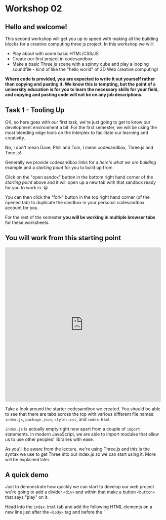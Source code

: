 # Workshop 02
## Hello and welcome!
This second workshop will get you up to speed with making all the building blocks for a creative computing three js project. In this workshop we will:
 - Play about with some basic HTML/CSS/JS 
 - Create our first project in codesandbox
 - Make a basic Three js scene with a spinny cube and play a looping soundfile - kind of like the "hello world" of 3D Web creative computing!

**Where code is provided, you are expected to write it out yourself rather than copying and pasting it. We know this is tempting, but the point of a university education is for you to learn the necessary skills for your field, and copying and pasting code will not be on any job descriptions.**
    

## Task 1 - Tooling Up
OK, so here goes with our first task, we're just going to get to know our development environment a bit. For the first semester, we will be using the most bleeding edge tools on the interplex to facilitate our learning and creativity. 

No, I don't mean Dave, Phill and Tom, I mean codesandbox, Three.js and Tone.js!

Generally we provide codesandbox links for a *here's what we are building* example and a *starting point* for you to build up from.

Click on the "open sandox" button in the bottom right hand corner of the *starting point* above and it will open up a new tab with that sandbox ready for you to work in. 😀 

You can then click the "fork" button in the top right hand corner (of the opened tab) to duplicate the sandbox in your personal codesandbox account for you.

For the rest of the semester **you will be working in multiple browser tabs** for these worksheets.

## You will work from this starting point 
<iframe src="https://codesandbox.io/embed/silly-hellman-3w4cz?fontsize=14&hidenavigation=1&theme=dark"
     style="width:100%; height:500px; border:0; border-radius: 4px; overflow:hidden;"
     title="CPC_W01_T01"
     allow="accelerometer; ambient-light-sensor; camera; encrypted-media; geolocation; gyroscope; hid; microphone; midi; payment; usb; vr; xr-spatial-tracking"
     sandbox="allow-forms allow-modals allow-popups allow-presentation allow-same-origin allow-scripts"
   ></iframe>
   
Take a look around the starter codesandbox we created. You should be able to see that there are tabs across the top with various different
    file names: `index.js`, `package.json`, `styles.css`, and `index.html`

`index.js` is actually empty right now apart from a couple of <code>import</code> statements. In modern JavaScript, we are able to import modules that allow us to use other peoples' libraries with ease.

As you'll be aware from the lecture, we're using Three.js and this is the syntax we use to get Three into our index.js so we can start using it. More will be explained later.

## A quick demo
Just to demonstrate how quickly we can start to develop our web project we're going to add a divider `<div>` and within that make a button `<button>` that says "play" on it.

Head into the `index.html` tab and add the following HTML elements on a new line just after the `<body>` tag and before the '<script>' tag:
  
```html
<div id="overlay">
	<button id="startButton">Play</button>
</div>
```
	
You should see a button appear saying "play" on it - that button won't do anything yet but you can see how quickly we can build an interface... You can also add a bunch of other HTML elements if you want to customise your page.
  
Now, as we talked about in the lecture, codesandbox is a development environment that kind of bridges the gap between prototyping playground and pro developers sharing ideas.

I'm not going to big it up too much but it's **RUDDY GREAT**

It gives us a fully functional development environment with nice code editor, embedded test-browser and console all within the comfy home of our favourite web browser.

We can also collaboratively edit code together, which in these remote-times is pretty incredible and will allow us to help you along the way. There are a whole lot of other features but let's just leave it there to stop me talking about how wonderful it is...

**Please now go to <a href="https://codesandbox.io/" target="_blank">codesandbox</a>** and create an account, we recommend using your UWE email but you can also use a personal one if you'd prefer.

# Task 2 - The Unholy Trinity: HTML/CSS/JavaScript

This is the basic "vanilla" starter that you get with codesandbox<

OK now we're going to do a few more steps just to display the current time:
 - Add another html `<div>` element in index.html with an id named "demo" **HINT:** try taking a look at task 1 to see how to do that, remember we need a pair of tags
 - You won't necessarily see anything yet but we're going to add our timer function
 - Now, in `index.js` (NOT index.html) try doing a timed operation with setInterval to display time using the following code:
    
```javascript
let timer = setInterval(myTimer, 1000); // declare a variable, assign the setInterval function supplying myTimer as the callback with a 1 second interval
function myTimer() 
{
  let d = new Date();
  document.getElementById("demo").innerHTML = d.toLocaleTimeString();
}
```
Do this in the starter sandbox below:
<iframe src="https://codesandbox.io/embed/cpcw01t02-1wdos?fontsize=14&hidenavigation=1&theme=dark"
     style="width:100%; height:500px; border:0; border-radius: 4px; overflow:hidden;"
     title="CPC_W01_T02"
     allow="accelerometer; ambient-light-sensor; camera; encrypted-media; geolocation; gyroscope; hid; microphone; midi; payment; usb; vr; xr-spatial-tracking"
     sandbox="allow-forms allow-modals allow-popups allow-presentation allow-same-origin allow-scripts"
   ></iframe>

So you should be able to see how quickly we can *dynamically* update our index.html through the use of JavaScript and the power of codesandbox. But let's face it, that's not particularly creative, and we're here to make some shapes and noises, so let's move on to using Three.js to create a simple scene

# Task 3 - Three.js
## Task 3.1

 - OK, now we've created a new vanilla codesandbox below, but you can do this by navigating to the main site (not the one embedded below) so go and give that a try using your new account.
 - Right, we're just going to repeat task 1 now and add our overlay and buttons in index.html
 - Then let's just delete everything in index.js apart from the first line where we import styles.css
 - In the sandbox below, we've taken care of the styling for now, but try styling your play button using the id (<a href="https://www.w3schools.com/css/css3_buttons.asp" target="_blank">Here</a> is a short tut on how you do that)

<iframe src="https://codesandbox.io/embed/cpcw01t0301-915ht?fontsize=14&hidenavigation=1&theme=dark"
     style="width:100%; height:500px; border:0; border-radius: 4px; overflow:hidden;"
     title="CPC_W01_T03_01"
     allow="accelerometer; ambient-light-sensor; camera; encrypted-media; geolocation; gyroscope; hid; microphone; midi; payment; usb; vr; xr-spatial-tracking"
     sandbox="allow-forms allow-modals allow-popups allow-presentation allow-same-origin allow-scripts"
   ></iframe>

## Task 3.2
From now on, we're going to have to work across two browser tabs: this workshop page and your codesandbox project. We've embedded the codesandboxes for each step below so you can see where we get to each after each step.
 
First of all we need to add the Three.js library as a dependency in our project. This is basically just telling our codesandbox "hey please include this file when building as we're going to import it into our project". To do this, navigate to the dependencies dropdown (in the explorer tab on the left or in the top left burger menu if you're using the embedded sandbox below). Then in the "add dependency" field just type "three" and click to add the dependency. Simple!

Now we're going to add some lines at the very top of our index.js that import our Three.js library and also a thing called OrbitControls which will allow us to interact with our project to scroll around using the mouse:

```javascript
import * as THREE from "three";
import { OrbitControls } from "three/examples/jsm/controls/OrbitControls.js";
import "./styles.css";
```

 - We're going to create a whole bunch of variables that we're going to use later (some we won't actually use in this workshop). These should all be fairly familiar from the first lecture but will become clear as we go on...
 - Next, we're going to assign start button to variable and add the `init()` function as the "click" callback by using the `addEventListener()` method. This means that `init()` will be called when the button is clicked

```javascript
let scene, camera, renderer;
let geometry, material, cube;
let colour, intensity, light;
let ambientLight;

let orbit;

let listener, sound, audioLoader;

let clock, delta, interval;

let startButton = document.getElementById("startButton");
startButton.addEventListener("click", init);
```
    
OK for now, we're just going to add an alert() in the our init() function to ensure that we have everything working and we can move on to the next step:

```javascript
function init() {
    	alert("We have initialised!");
    }
```
## Task 3.3
Here's where we got to, feel free to work from this one if you ran into any errors on the last task (we're going easy in these first couple of sessions 😀

<iframe src="https://codesandbox.io/embed/cpcw01t0302-5y63w?fontsize=14&hidenavigation=1&theme=dark"
     style="width:100%; height:500px; border:0; border-radius: 4px; overflow:hidden;"
     title="CPC_W01_T03_02"
     allow="accelerometer; ambient-light-sensor; camera; encrypted-media; geolocation; gyroscope; hid; microphone; midi; payment; usb; vr; xr-spatial-tracking"
     sandbox="allow-forms allow-modals allow-popups allow-presentation allow-same-origin allow-scripts"
   ></iframe>
   
This is a bit of a big chunk as we're now going to set up all the various bits and pieces we talked about in the lecture in terms of the building blocks of a Three.js project.

At the top of the init() function, delete the alert as we're no longer going to need that. Then, the first thing we're going to do is remove the overlay once our "play" button is pressed, so add this code <strong> inside </strong> the init() function:

```javascript
  // remove overlay
  let overlay = document.getElementById("overlay");
  overlay.remove();
```



Right, below the section of removing the overlay but still in the the init() function, let's make our scene and set the background to a light grey:
```javascript
  //create our scene
  scene = new THREE.Scene();
  scene.background = new THREE.Color(0xdfdfdf);
```
	
Still within the init() function, we're going to add another fundamental part of our project, the camera. We initialise the camera with the folling parameters: 
 - fov - Camera frustum vertical field of view.
 - aspect - Camera frustum aspect ratio.
 - near - Camera frustum near plane.
 - far - Camera frustum far plane.

```javascript
  //create camera
  camera = new THREE.PerspectiveCamera(
    75,
    window.innerWidth / window.innerHeight,
    0.1,
    1000
  );
```	
Beneath that but still in the init() function, let's just move the camera back a bit on the z axis by accessing its position propery using the got operator and assigning it to the number 5. This will ensure we can actually see the stuff we're drawing later and we're not INSIDE it looking out:

`camera.position.z = 5;`
    
Still within init(), we're going to create our renderer. This is the bit that is actually going to draw our cool stuff to the screen. We're going to enable anti aliasing (see <a href=" https://en.wikipedia.org/wiki/Spatial_anti-aliasing" target="_blank">here</a> for a bit more info about what that is. And then we're going to add our renderer to our HTML page. This creates a HTML5 canvas and enables WebGL to create our 3D world:

```javascript
  //specify our renderer and add it to our document
  renderer = new THREE.WebGLRenderer({ antialias: true });
  renderer.setSize(window.innerWidth, window.innerHeight);
  document.body.appendChild(renderer.domElement);
```
	
Finally, still within init() we're going to create our orbit controls which will let us interact with the scene and change the position of the camera using our mouse. Just a couple of lines, and then in the last line of init() we will call our play() function which we'll define below:>

```javascript
  //create the orbit controls instance so we can use the mouse move around our scene
  orbit = new OrbitControls(camera, renderer.domElement);
  orbit.enableZoom = true;
  play();
```

OK below our init() function let's define our play() and stop() functions. In the play() function, we supply an anonymous function to the renderer which will loop continually and that will call our update() function and our render() function (defined below). This is essentially the basics of building a game engine structure. The stop() function will just be there to kill the game loop if need be: 
	
```javascript
// start animating
function play() 
{
  //using the new setAnimationLoop method which means we are WebXR ready if need be
  renderer.setAnimationLoop(() => {
    update();
    render();
  });
}
// stop animating (not currently used)
function stop() {
  renderer.setAnimationLoop(null);
}
```
  
Right, nearly there. Below play() and stop() let's add our update() function. As you can see, this will be called on loop by the renderer. For now, we're just going to update our orbit controls object like so:

```javascript
//our update function
function update() 
{
  orbit.update();
  //update stuff in here
}
```

And then finally at this stage, we're going create our render function in which we will pass our scene and camera to the renderer to render!

```javascript
// simple render function
function render() 
{
  renderer.render(scene, camera);
}
```
	
But, argh! We still can't see anything apart from a blank screen as we haven't actually put anything into our scene yet! All that for a blank screen?! Well, not to worry, this whole exercise is building us a template which we can reuse again and again in later tutorials.

## Task 3.4
Here's a sandbox which should match where you got to after that last mammoth step:

<iframe src="https://codesandbox.io/embed/w01t0304-ffgjf?fontsize=14&hidenavigation=1&theme=dark"
     style="width:100%; height:500px; border:0; border-radius: 4px; overflow:hidden;"
     title="W01_T03_03"
     allow="accelerometer; ambient-light-sensor; camera; encrypted-media; geolocation; gyroscope; hid; microphone; midi; payment; usb; vr; xr-spatial-tracking"
     sandbox="allow-forms allow-modals allow-popups allow-presentation allow-same-origin allow-scripts"
   ></iframe>

Before we can see anything we need to add some light and an object. Head back into the init() function, just above the bit where we call play().

Let's add a couple of lights to our scene, one directional and one ambient:

```
  // lighting
  colour = 0xffffff;
  intensity = 1;
  light = new THREE.DirectionalLight(colour, intensity);
  light.position.set(-1, 2, 4);
  scene.add(light);
  ambientLight = new THREE.AmbientLight(0xffffff, 0.5);
  scene.add(ambientLight);
```
	
Now, remember what we were talking about in the lecture regarding the fact that meshes are made up of geometries and materials. Let's create a very simple cube with a basic materials:

```
// create a box to spin
  geometry = new THREE.BoxGeometry();
  material = new THREE.MeshNormalMaterial(); 
  cube = new THREE.Mesh(geometry, material);

  scene.add(cube);
```

Hopefully you can now see a cube?! 
	
So, this has been a long time coming but **because we've worked in this way it's now very easy for us to start animating.** 
	
Let's change our update function to manipulate the properties of our cube and spin it around a bit.

```
//our update function
function update() {
  orbit.update();
  //update stuff in here
  cube.rotation.x += 0.01;
  cube.rotation.y += 0.04;
  cube.rotation.z -= 0.01;
}
```

# Experiment time
What happens if you change cube.rotation.x to cube.position.x?!
	
## Task 4

As we discussed in the lecture, one of the things that makes this module different from others around and about is that it is focused on audio-visual stuff, rather than just visual or just audio. With that in mind, let's add a sound to our project. Here's where we got to after task 3 
    
<iframe src="https://codesandbox.io/embed/pedantic-dew-99og2?fontsize=14&hidenavigation=1&theme=dark"
     style="width:100%; height:500px; border:0; border-radius: 4px; overflow:hidden;"
     title="W01_T03_04"
     allow="accelerometer; ambient-light-sensor; camera; encrypted-media; geolocation; gyroscope; hid; microphone; midi; payment; usb; vr; xr-spatial-tracking"
     sandbox="allow-forms allow-modals allow-popups allow-presentation allow-same-origin allow-scripts"
   ></iframe>

# END
# CONTINUE
	
	<p>For now, we're just going to use Three.js's sound capabilities which allow us to play back sound files and some simple panning etc. Hopefully you're now comfortable with the interface of codesandbox. So make a new folder in the root directory (i.e a new folder outside the one called "src") in your codesandbox project 
    and call it "sounds".</p>
    <p>
    Use the upload button to upload a sound file. Ideally we will use a .mp3 as they're smaller. We made a <a href="https://uweacuk-my.sharepoint.com/:f:/g/personal/dave_meckin_uwe_ac_uk/Enjdizr--AhKhGku2oxVW9QB2kmkvOr7sn98KoDl2Rlqhg?e=kGB8hN" target="_blank">simple looping drone sound called CPC_Basic_Drone_Loop.mp3</a> that you can download if you'd prefer to use this for speed's sake. Download it then upload to your "sounds" folder on codesandbox.
    

  
    </p>
   	 <p>OK so let's head back into our init() function again. We're going to go just above that final line where we call play() and add some stuff so that we can generate and listen to sound. We're going to make a lister which we will attach to our camera, then we will create a sound generator which will play back audio and will do some panning depending on where the camera is:</p>

   	 <code>
   <CodeBlock text = {`//sound for single source and single listener

  listener = new THREE.AudioListener();
  camera.add(listener);
  sound = new THREE.PositionalAudio(listener);`} language = {"javascript"} theme = {dracula} showLineNumbers = {false} class = "codeBlocks" />

    
   </code>
   <p></p>
   <p>Finally, we're going to load our audio file and set a bunch of parameters on our positional audio object to that it loops and plays audio in a specific direction etc: </p>
   	 <code>
   <CodeBlock text = {`audioLoader = new THREE.AudioLoader();
  audioLoader.load("./sounds/CPC_Basic_Drone_Loop.mp3", function (buffer) {
    sound.setBuffer(buffer);
    sound.setRefDistance(10);
    sound.setDirectionalCone(180, 230, 0.1);
    sound.setLoop(true);
    sound.setVolume(0.5);
    sound.play();
  });`} language = {"javascript"} theme = {dracula} showLineNumbers = {false} class = "codeBlocks" />

    
   </code>
<p></p>
<p>OK cool, try moving around your 3D world and experiment with how the sound changes based on the position of the camera!</p>
    <h2>Task 5</h2>
    
    <p>"Just one more thing..." as Columbo would say. Being as how we're in a web browser and those pesky users of our stuff might resize their window. We need to add some code in our main template to ensure that our scene gets resized accordingly.
    Let's define a couple of variable towards the top of index.js:</p>

    <code>
   <CodeBlock text = {`let sceneHeight, sceneWidth;`} language = {"javascript"} theme = {dracula} showLineNumbers = {false} class = "codeBlocks" />

    
   </code>
<p></p>
<p>Then, just above where we create our new scene in the init() function, let's initialise those variables to be the window sizes:</p>
<code>
   <CodeBlock text = {`sceneWidth = window.innerWidth;
  sceneHeight = window.innerHeight;`} language = {"javascript"} theme = {dracula} showLineNumbers = {false} class = "codeBlocks" />

    
   </code>
<p></p>
<p>Now, towards the bottom of init(), just before we call play, let's add a thing called an event listener. This is will react when it senses the window being resized and call a function called onWindowResize:</p>
<code>
   <CodeBlock text = {`window.addEventListener("resize", onWindowResize, false);`} language = {"javascript"} theme = {dracula} showLineNumbers = {false} class = "codeBlocks" />

    
   </code>
<p></p>

  

  
    <p>Finally, right at the bottom of your index.js, let's define the onWindowResize function. This just updates our variables and sets the new size of the scene based on the window size...</p>
     <code>
   <CodeBlock text = {`function onWindowResize() {
  //resize & align
  sceneHeight = window.innerHeight;
  sceneWidth = window.innerWidth;
  renderer.setSize(sceneWidth, sceneHeight);
  camera.aspect = sceneWidth / sceneHeight;
  camera.updateProjectionMatrix();
}`} language = {"javascript"} theme = {dracula} showLineNumbers = {false} class = "codeBlocks" />

    
   </code>
<p></p>
    <h2>Task 6</h2>


    
    <p>Right we're at the final task for this workshop hooray! Nice one for making our "hello world" but also creating a template that we can work from from now on. One final thing to experiment with, try adding a <a href="https://threejs.org/docs/#api/en/helpers/GridHelper" target="_blank">grid helper</a> to your scene and see how that changes the visual landscape. This is a tiny stretch goal so we're not going to tell you exactly how to do it!</p>
    <p>Super important final task: go to file->export to .zip in your codesandbox and download your project!</p>
    <p>Remember how critical it is to keep a good folder structure? Make sure you start as you mean to go on and make a folder for this module, then another folder inside that one called "Week 2".</p>
   
    <iframe src="https://codesandbox.io/embed/w01t04-djglq?fontsize=14&hidenavigation=1&theme=dark"
     style={{width:'100%', height:'500px', border:'0', overflow:'hidden'}}
     title="W01_T04"
     allow="accelerometer; ambient-light-sensor; camera; encrypted-media; geolocation; gyroscope; hid; microphone; midi; payment; usb; vr; xr-spatial-tracking"
     sandbox="allow-forms allow-modals allow-popups allow-presentation allow-same-origin allow-scripts"
   ></iframe>
